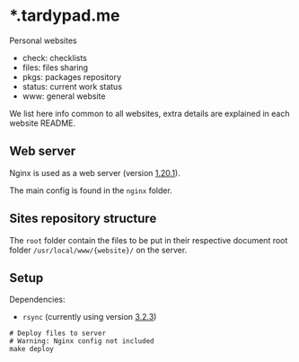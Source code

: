 # *.tardypad.me

Personal websites

- check: checklists
- files: files sharing
- pkgs: packages repository
- status: current work status
- www: general website

We list here info common to all websites, extra details are explained in each website README.

## Web server

Nginx is used as a web server
(version [1.20.1](http://hg.nginx.org/nginx/rev/release-1.20.1)).  

The main config is found in the `nginx` folder.

## Sites repository structure

The `root` folder contain the files to be put in their respective document root
folder `/usr/local/www/{website}/` on the server.

## Setup

Dependencies:
- `rsync` (currently using version [3.2.3](https://git.samba.org/?p=rsync.git;a=tag;h=refs/tags/v3.2.3))

```shell
# Deploy files to server
# Warning: Nginx config not included
make deploy
```
